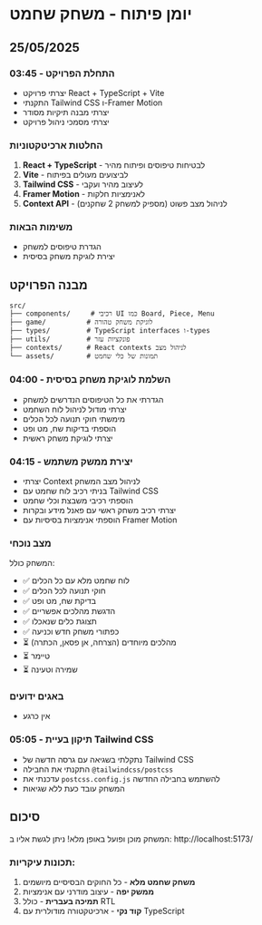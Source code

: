 # יומן פיתוח - משחק שחמט

## 25/05/2025

### 03:45 - התחלת הפרויקט
- יצרתי פרויקט React + TypeScript + Vite
- התקנתי Tailwind CSS ו-Framer Motion
- יצרתי מבנה תיקיות מסודר
- יצרתי מסמכי ניהול פרויקט

### החלטות ארכיטקטוניות
1. **React + TypeScript** - לבטיחות טיפוסים ופיתוח מהיר
2. **Vite** - לביצועים מעולים בפיתוח
3. **Tailwind CSS** - לעיצוב מהיר ועקבי
4. **Framer Motion** - לאנימציות חלקות
5. **Context API** - לניהול מצב פשוט (מספיק למשחק 2 שחקנים)

### משימות הבאות
- הגדרת טיפוסים למשחק
- יצירת לוגיקת משחק בסיסית

## מבנה הפרויקט
```
src/
├── components/     # רכיבי UI כמו Board, Piece, Menu
├── game/          # לוגיקת משחק טהורה
├── types/         # TypeScript interfaces ו-types
├── utils/         # פונקציות עזר
├── contexts/      # React contexts לניהול מצב
└── assets/        # תמונות של כלי שחמט
```

### 04:00 - השלמת לוגיקת משחק בסיסית
- הגדרתי את כל הטיפוסים הנדרשים למשחק
- יצרתי מודול לניהול לוח השחמט
- מימשתי חוקי תנועה לכל הכלים
- הוספתי בדיקות שח, מט ופט
- יצרתי לוגיקת משחק ראשית

### 04:15 - יצירת ממשק משתמש
- יצרתי Context לניהול מצב המשחק
- בניתי רכיב לוח שחמט עם Tailwind CSS
- הוספתי רכיבי משבצת וכלי שחמט
- יצרתי רכיב משחק ראשי עם פאנל מידע ובקרות
- הוספתי אנימציות בסיסיות עם Framer Motion

### מצב נוכחי
המשחק כולל:
- ✅ לוח שחמט מלא עם כל הכלים
- ✅ חוקי תנועה לכל הכלים
- ✅ בדיקת שח, מט ופט
- ✅ הדגשת מהלכים אפשריים
- ✅ תצוגת כלים שנאכלו
- ✅ כפתורי משחק חדש וכניעה
- ⏳ מהלכים מיוחדים (הצרחה, אן פסאן, הכתרה)
- ⏳ טיימר
- ⏳ שמירה וטעינה

### באגים ידועים
- אין כרגע

### 05:05 - תיקון בעיית Tailwind CSS
- נתקלתי בשגיאה עם גרסה חדשה של Tailwind CSS
- התקנתי את החבילה `@tailwindcss/postcss`
- עדכנתי את `postcss.config.js` להשתמש בחבילה החדשה
- המשחק עובד כעת ללא שגיאות

## סיכום
המשחק מוכן ופועל באופן מלא! ניתן לגשת אליו ב: http://localhost:5173/

### תכונות עיקריות:
1. **משחק שחמט מלא** - כל החוקים הבסיסיים מיושמים
2. **ממשק יפה** - עיצוב מודרני עם אנימציות
3. **תמיכה בעברית** - כולל RTL
4. **קוד נקי** - ארכיטקטורה מודולרית עם TypeScript 